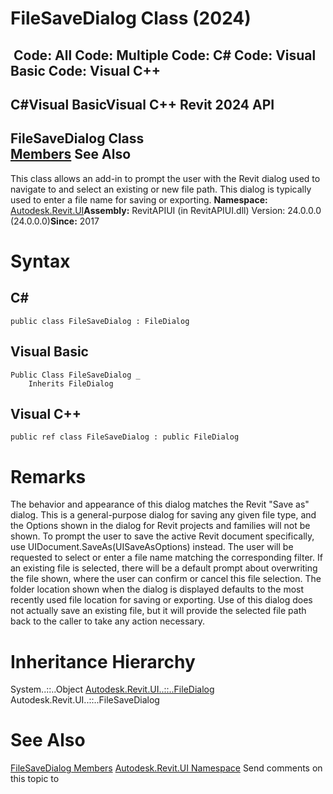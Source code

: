 # FileSaveDialog Class (2024)

﻿
 Code: All Code: Multiple Code: C# Code: Visual Basic Code: Visual C++   
---  
C#Visual BasicVisual C++
Revit 2024 API  
---  
FileSaveDialog Class  
[Members](1b64fcfc-02f0-d317-f182-360e3737c85a.md "FileSaveDialog Members") See Also  
---  
This class allows an add-in to prompt the user with the Revit dialog used to navigate to and select an existing or new file path. This dialog is typically used to enter a file name for saving or exporting. 
**Namespace:** [Autodesk.Revit.UI](e86fd90a-8957-02a6-da7f-ced248966e3e.md "Autodesk.Revit.UI Namespace")**Assembly:** RevitAPIUI (in RevitAPIUI.dll) Version: 24.0.0.0 (24.0.0.0)**Since:** 2017 
# Syntax
C#  
---  
```text
public class FileSaveDialog : FileDialog
```
  
Visual Basic  
---  
```text
Public Class FileSaveDialog _
	Inherits FileDialog
```
  
Visual C++  
---  
```text
public ref class FileSaveDialog : public FileDialog
```
  
# Remarks
The behavior and appearance of this dialog matches the Revit "Save as" dialog. This is a general-purpose dialog for saving any given file type, and the Options shown in the dialog for Revit projects and families will not be shown. To prompt the user to save the active Revit document specifically, use UIDocument.SaveAs(UISaveAsOptions) instead.
The user will be requested to select or enter a file name matching the corresponding filter. If an existing file is selected, there will be a default prompt about overwriting the file shown, where the user can confirm or cancel this file selection.
The folder location shown when the dialog is displayed defaults to the most recently used file location for saving or exporting.
Use of this dialog does not actually save an existing file, but it will provide the selected file path back to the caller to take any action necessary.
# Inheritance Hierarchy
System..::..Object [Autodesk.Revit.UI..::..FileDialog](99bb6529-12de-a126-50f7-39346dd5b48d.md "FileDialog Class") Autodesk.Revit.UI..::..FileSaveDialog
# See Also
[FileSaveDialog Members](1b64fcfc-02f0-d317-f182-360e3737c85a.md "FileSaveDialog Members")
[Autodesk.Revit.UI Namespace](e86fd90a-8957-02a6-da7f-ced248966e3e.md "Autodesk.Revit.UI Namespace")
Send comments on this topic to 